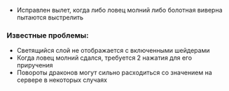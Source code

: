 - Исправлен вылет, когда либо ловец молний либо болотная виверна пытаются выстрелить

### Известные проблемы:
- Светящийся слой не отображается с включенными шейдерами
- Когда ловец молний сдался, требуется 2 нажатия для его приручения
- Повороты драконов могут сильно расходиться со значением на сервере в некоторых случаях